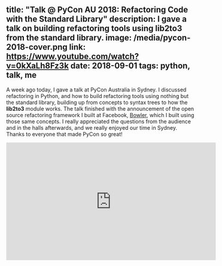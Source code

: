 title: "Talk @ PyCon AU 2018: Refactoring Code with the Standard Library"
description: I gave a talk on building refactoring tools using lib2to3 from the standard library.
image: /media/pycon-2018-cover.png
link: https://www.youtube.com/watch?v=0kXaLh8Fz3k
date: 2018-09-01
tags: python, talk, me
---

A week ago today, I gave a talk at PyCon Australia in Sydney.  I discussed refactoring
in Python, and how to build refactoring tools using nothing but the standard library,
building up from concepts to syntax trees to how the **lib2to3** module works.  The talk
finished with the announcement of the open source refactoring framework I built at
Facebook, [Bowler](https://pybowler.io), which I built using those same concepts.
I really appreciated the questions from the audience and in the halls afterwards, and
we really enjoyed our time in Sydney.  Thanks to everyone that made PyCon so great!

<iframe width="560" height="315" src="https://www.youtube-nocookie.com/embed/9USGh4Uy-xQ" frameborder="0" allow="autoplay; encrypted-media" allowfullscreen></iframe>
